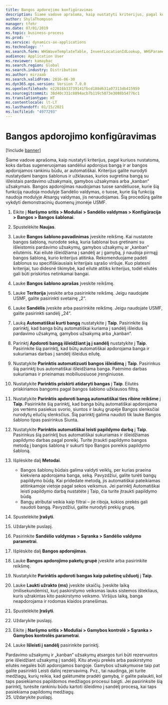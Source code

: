 ```yaml
---
title: Bangos apdorojimo konfigūravimas
description: Šiame vadove aprašoma, kaip nustatyti kriterijus, pagal kuriuos nustatoma, koks darbas sugeneruojamas sandėliui apdorojus bangą ir ar bangos apdorojamos rankiniu būdu, ar automatiškai.
author: ShylaThompson
manager: tfehr
ms.date: 07/01/2019
ms.topic: business-process
ms.prod: ''
ms.service: dynamics-ax-applications
ms.technology: ''
ms.search.form: WHSWaveTemplateTable, InventLocationIdLookup, WHSParameters, ProdParameters, whswavetablecreatenew, WHSWaveTable, WHSWaveAttributes, WHSKanbanWaveTable, WHSWaveTableListPage, WHSKanbanWaveTableListPage
audience: Application User
ms.reviewer: kamaybac
ms.search.region: Global
ms.search.industry: Distribution
ms.author: mirzaab
ms.search.validFrom: 2016-06-30
ms.dyn365.ops.version: Version 7.0.0
ms.openlocfilehash: e22816b33739141fbcd188d631a07313db415959
ms.sourcegitcommit: 38d40c331c8894acb7b119c5073e3088b54776c1
ms.translationtype: HT
ms.contentlocale: lt-LT
ms.lasthandoff: 01/15/2021
ms.locfileid: "4977293"
---
```

# <a name="configure-wave-processing"></a>Bangos apdorojimo konfigūravimas

[!include [banner](../../includes/banner.md)]

Šiame vadove aprašoma, kaip nustatyti kriterijus, pagal kuriuos nustatoma, koks darbas sugeneruojamas sandėliui apdorojus bangą ir ar bangos apdorojamos rankiniu būdu, ar automatiškai. Kriterijus galite nurodyti nustatydami bangos šablonus ir užklausas, kurios sugretina bangą su išleistais pardavimo užsakymais, gamybos užsakymais arba „kanban“ užsakymais. Bangos apdorojimas naudojamas tuose sandėliuose, kurie šią funkciją naudoja modulyje Sandėlio valdymas, o tuose, kurie šią funkciją naudoja modulyje Atsargų valdymas, jis nenaudojamas. Šią procedūrą galite vykdyti demonstracinių duomenų įmonėje USMF.

1. Eikite į **Naršymo sritis > Moduliai > Sandėlio valdymas > Konfigūracija > Bangos > Bangos šablonai**.
2. Spustelėkite **Naujas**.
3. Lauke **Bangos šablono pavadinimas** įveskite reikšmę. Kai nustatote bangos šabloną, nurodote seką, kuria šablonai bus gretinami su išleistomis pardavimo užsakymų, gamybos užsakymų ar „kanban‟ eilutėmis. Kai eilutė išleidžiama į sandėlį ar į gamybą, ji naudoja pirmąjį bangos šabloną, kurio kriterijus atitinka. Rekomenduojame padėti šablonus su specifiškiausiais kriterijais sąrašo viršuje. Kuo platesni kriterijai, tuo didesnė tikimybė, kad eilutė atitiks kriterijus, todėl eilutės gali būti priskirtos netinkamai bangai.  
4. Lauke **Bangos šablono aprašas** įveskite reikšmę.
5. Lauke **Teritorija** įveskite arba pasirinkite reikšmę. Jeigu naudojate USMF, galite pasirinkti svetainę „2“.  
6. Lauke **Sandėlis** įveskite arba pasirinkite reikšmę. Jeigu naudojate USMF, galite pasirinkti sandėlį „24“.  
7. Lauką **Automatiškai kurti bangą** nustatykite į **Taip**. Pasirinkite šią parinktį, kad banga būtų automatiškai kuriama į sandėlį išleidus pardavimo užsakymą, gamybos užsakymą arba „kanban“.  
8. Parinktį **Apdoroti bangą išleidžiant ją į sandėlį** nustatykite į **Taip**. Pasirinkite šią parinktį, kad būtų automatiškai apdorojama banga ir sukuriamas darbas į sandėlį išleidus eilutę.  
9. Nustatykite **Parinktis automatizuoti bangos išleidimą** į **Taip**. Pasirinkus šią parinktį bus automatiškai išleidžiama banga. Paėmimo darbas sukuriamas ir prieinamas mobiliuosiuose įrenginiuose.  
10. Nustatykite **Parinktis priskirti atidaryti bangas** į **Taip**. Eilutės priskiriamos bangoms pagal bangos šablono užklausos filtrą.  
11. Nustatykite **Parinktis apdoroti bangą automatiškai ties ribine reikšme** į **Taip**. Pasirinkite šią parinktį, kad banga būtų automatiškai apdorojama jos vertėms pasiekus svorio, siuntos ir laukų grupėje Bangos slenksčiai nurodytų eilučių slenksčius. Šią parinktį galima naudoti tik lauke Bangos šablono tipas pasirinkus Siunta.  
12. Nustatykite **Parinktis automatiškai leisti papildymo darbą** į **Taip**. Pasirinkus šią parinktį bus automatiškai sukuriamas ir išleidžiamas papildymo darbas pagal poreikį. Turite įtraukti papildymo bangos metodą į bangos šabloną ir sukurti tipo Bangos poreikis papildymo šabloną.  
13. Išplėskite dalį **Metodai**.

    - Bangos šablonų būdais galima valdyti veiklų, per kurias praeina kiekviena apdorojama banga, seką. Pavyzdžiui, galite turėti bangų papildymo būdą. Kai pridedate metodą, jis automatiškai pateikiamas atitinkamoje vietoje pagal sekos veiksmus. Jei parinktį Automatiškai leisti papildymo darbą nustatėte į Taip, čia turite įtraukti papildymo būdą.  
    - Bangų atributai veikia kaip filtrai – jie riboja, kokios prekės gali naudoti bangą. Pavyzdžiui, galite nurodyti prekių grupę.  
14. Spustelėkite **Įrašyti**.
15. Uždarykite puslapį.
16. Pasirinkite **Sandėlio valdymas > Sąranka > Sandėlio valdymo parametrai**.
17. Išplėskite dalį **Bangos apdorojimas**.
18. Lauke **Bangos apdorojimo paketų grupė** įveskite arba pasirinkite reikšmę.
19. Nustatykite **Parinktis apdoroti bangas kaip paketinę užduotį** į **Taip**.
20. Lauke **Laukti užrakto (ms)** įveskite skaičių. Įveskite laiką (milisekundėmis), kurį paskirstymo veiksmas lauks sistemos ištekliaus, kuris užrakintas kito paskirstymo veiksmo. Viršijus laiką, banga neapdorojama ir rodomas klaidos pranešimas.  
21. Spustelėkite **Įrašyti**.
22. Uždarykite puslapį.
23. Eikite į **Naršymo sritis > Moduliai > Gamybos kontrolė > Sąranka > Gamybos kontrolės parametrai**.
24. Lauke **Išleisti į sandėlį** pasirinkite parinktį.

Pardavimo užsakymų ir „kanban“ užsakymų atsargos turi būti rezervuotos prie išleidžiant užsakymą į sandėlį. Kitu atveju prekės arba paskirstymo eilutės negalės būti apdorojamos bangoje. Gamybos užsakymuose taip pat galite pasirinkti Leisti dalinį rezervavimą. Pvz., tai naudinga, jei turite medžiagų, kurių reikia, kad galėtumėte pradėti gamybą, ir galite palaukti, kol taps pasiekiamos papildomos medžiagos procesui baigti. Jei pasirinksite šią parinktį, turėsite rankiniu būdu kartoti išleidimo į sandėlį procesą, kai taps pasiekiama papildomų medžiagų.  
25. Uždarykite puslapį.

